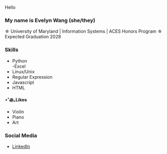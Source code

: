 Hello

### My name is Evelyn Wang (she/they)
☆ University of Maryland | Information Systems | ACES Honors Program
☆ Expected Graduation 2028

 ### Skills
 - Python <br>
 -Excel <br>
 - Linux/Unix <br>
 - Regular Expression <br>
 - Javascript <br>
 - HTML <br>

  #### ⋆˚꩜｡Likes
- Violin <br>
- Piano <br>
- Art <br>

### Social Media
- [LinkedIn]([www.linkedin.com/in/ms-evelyn-wang](https://www.linkedin.com/in/evelyn-wang-435311316/))
